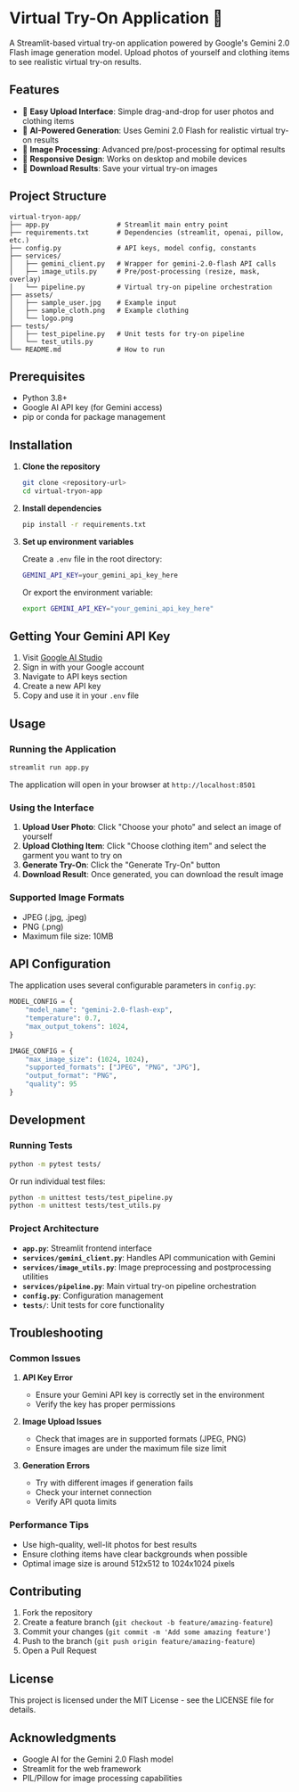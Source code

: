 # Virtual Try-On Application 👗

A Streamlit-based virtual try-on application powered by Google's Gemini 2.0 Flash image generation model. Upload photos of yourself and clothing items to see realistic virtual try-on results.

## Features

- 📸 **Easy Upload Interface**: Simple drag-and-drop for user photos and clothing items
- 🤖 **AI-Powered Generation**: Uses Gemini 2.0 Flash for realistic virtual try-on results
- 🎨 **Image Processing**: Advanced pre/post-processing for optimal results
- 📱 **Responsive Design**: Works on desktop and mobile devices
- 💾 **Download Results**: Save your virtual try-on images

## Project Structure

```
virtual-tryon-app/
├── app.py                 # Streamlit main entry point
├── requirements.txt       # Dependencies (streamlit, openai, pillow, etc.)
├── config.py              # API keys, model config, constants
├── services/
│   ├── gemini_client.py   # Wrapper for gemini-2.0-flash API calls
│   ├── image_utils.py     # Pre/post-processing (resize, mask, overlay)
│   └── pipeline.py        # Virtual try-on pipeline orchestration
├── assets/
│   ├── sample_user.jpg    # Example input
│   ├── sample_cloth.png   # Example clothing
│   └── logo.png
├── tests/
│   ├── test_pipeline.py   # Unit tests for try-on pipeline
│   └── test_utils.py
└── README.md              # How to run
```

## Prerequisites

- Python 3.8+
- Google AI API key (for Gemini access)
- pip or conda for package management

## Installation

1. **Clone the repository**
   ```bash
   git clone <repository-url>
   cd virtual-tryon-app
   ```

2. **Install dependencies**
   ```bash
   pip install -r requirements.txt
   ```

3. **Set up environment variables**

   Create a `.env` file in the root directory:
   ```bash
   GEMINI_API_KEY=your_gemini_api_key_here
   ```

   Or export the environment variable:
   ```bash
   export GEMINI_API_KEY="your_gemini_api_key_here"
   ```

## Getting Your Gemini API Key

1. Visit [Google AI Studio](https://aistudio.google.com/)
2. Sign in with your Google account
3. Navigate to API keys section
4. Create a new API key
5. Copy and use it in your `.env` file

## Usage

### Running the Application

```bash
streamlit run app.py
```

The application will open in your browser at `http://localhost:8501`

### Using the Interface

1. **Upload User Photo**: Click "Choose your photo" and select an image of yourself
2. **Upload Clothing Item**: Click "Choose clothing item" and select the garment you want to try on
3. **Generate Try-On**: Click the "Generate Try-On" button
4. **Download Result**: Once generated, you can download the result image

### Supported Image Formats

- JPEG (.jpg, .jpeg)
- PNG (.png)
- Maximum file size: 10MB

## API Configuration

The application uses several configurable parameters in `config.py`:

```python
MODEL_CONFIG = {
    "model_name": "gemini-2.0-flash-exp",
    "temperature": 0.7,
    "max_output_tokens": 1024,
}

IMAGE_CONFIG = {
    "max_image_size": (1024, 1024),
    "supported_formats": ["JPEG", "PNG", "JPG"],
    "output_format": "PNG",
    "quality": 95
}
```

## Development

### Running Tests

```bash
python -m pytest tests/
```

Or run individual test files:
```bash
python -m unittest tests/test_pipeline.py
python -m unittest tests/test_utils.py
```

### Project Architecture

- **`app.py`**: Streamlit frontend interface
- **`services/gemini_client.py`**: Handles API communication with Gemini
- **`services/image_utils.py`**: Image preprocessing and postprocessing utilities
- **`services/pipeline.py`**: Main virtual try-on pipeline orchestration
- **`config.py`**: Configuration management
- **`tests/`**: Unit tests for core functionality

## Troubleshooting

### Common Issues

1. **API Key Error**
   - Ensure your Gemini API key is correctly set in the environment
   - Verify the key has proper permissions

2. **Image Upload Issues**
   - Check that images are in supported formats (JPEG, PNG)
   - Ensure images are under the maximum file size limit

3. **Generation Errors**
   - Try with different images if generation fails
   - Check your internet connection
   - Verify API quota limits

### Performance Tips

- Use high-quality, well-lit photos for best results
- Ensure clothing items have clear backgrounds when possible
- Optimal image size is around 512x512 to 1024x1024 pixels

## Contributing

1. Fork the repository
2. Create a feature branch (`git checkout -b feature/amazing-feature`)
3. Commit your changes (`git commit -m 'Add some amazing feature'`)
4. Push to the branch (`git push origin feature/amazing-feature`)
5. Open a Pull Request

## License

This project is licensed under the MIT License - see the LICENSE file for details.

## Acknowledgments

- Google AI for the Gemini 2.0 Flash model
- Streamlit for the web framework
- PIL/Pillow for image processing capabilities